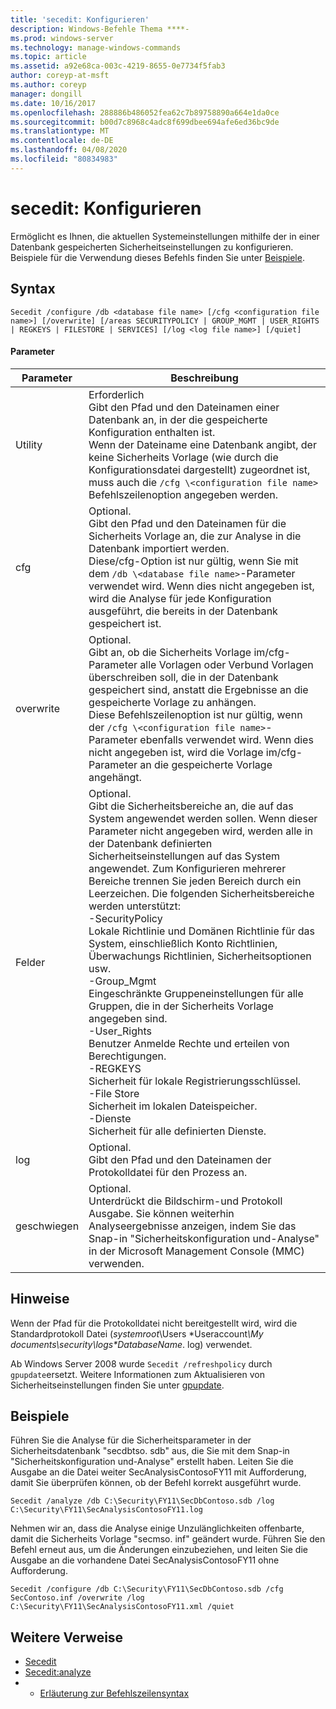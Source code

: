 ```yaml
---
title: 'secedit: Konfigurieren'
description: Windows-Befehle Thema ****-
ms.prod: windows-server
ms.technology: manage-windows-commands
ms.topic: article
ms.assetid: a92e68ca-003c-4219-8655-0e7734f5fab3
author: coreyp-at-msft
ms.author: coreyp
manager: dongill
ms.date: 10/16/2017
ms.openlocfilehash: 288886b486052fea62c7b89758890a664e1da0ce
ms.sourcegitcommit: b00d7c8968c4adc8f699dbee694afe6ed36bc9de
ms.translationtype: MT
ms.contentlocale: de-DE
ms.lasthandoff: 04/08/2020
ms.locfileid: "80834983"
---
```

# <a name="seceditconfigure"></a>secedit: Konfigurieren



Ermöglicht es Ihnen, die aktuellen Systemeinstellungen mithilfe der in einer Datenbank gespeicherten Sicherheitseinstellungen zu konfigurieren. Beispiele für die Verwendung dieses Befehls finden Sie unter [Beispiele](#BKMK_Examples).

## <a name="syntax"></a>Syntax

```
Secedit /configure /db <database file name> [/cfg <configuration file name>] [/overwrite] [/areas SECURITYPOLICY | GROUP_MGMT | USER_RIGHTS | REGKEYS | FILESTORE | SERVICES] [/log <log file name>] [/quiet]
```

#### <a name="parameters"></a>Parameter

|Parameter|Beschreibung|
|---------|-----------|
|Utility|Erforderlich</br>Gibt den Pfad und den Dateinamen einer Datenbank an, in der die gespeicherte Konfiguration enthalten ist.</br>Wenn der Dateiname eine Datenbank angibt, der keine Sicherheits Vorlage (wie durch die Konfigurationsdatei dargestellt) zugeordnet ist, muss auch die `/cfg \<configuration file name>` Befehlszeilenoption angegeben werden.|
|cfg|Optional.</br>Gibt den Pfad und den Dateinamen für die Sicherheits Vorlage an, die zur Analyse in die Datenbank importiert werden.</br>Diese/cfg-Option ist nur gültig, wenn Sie mit dem `/db \<database file name>`-Parameter verwendet wird. Wenn dies nicht angegeben ist, wird die Analyse für jede Konfiguration ausgeführt, die bereits in der Datenbank gespeichert ist.|
|overwrite|Optional.</br>Gibt an, ob die Sicherheits Vorlage im/cfg-Parameter alle Vorlagen oder Verbund Vorlagen überschreiben soll, die in der Datenbank gespeichert sind, anstatt die Ergebnisse an die gespeicherte Vorlage zu anhängen.</br>Diese Befehlszeilenoption ist nur gültig, wenn der `/cfg \<configuration file name>`-Parameter ebenfalls verwendet wird. Wenn dies nicht angegeben ist, wird die Vorlage im/cfg-Parameter an die gespeicherte Vorlage angehängt.|
|Felder|Optional.</br>Gibt die Sicherheitsbereiche an, die auf das System angewendet werden sollen. Wenn dieser Parameter nicht angegeben wird, werden alle in der Datenbank definierten Sicherheitseinstellungen auf das System angewendet. Zum Konfigurieren mehrerer Bereiche trennen Sie jeden Bereich durch ein Leerzeichen. Die folgenden Sicherheitsbereiche werden unterstützt:</br>-SecurityPolicy</br>    Lokale Richtlinie und Domänen Richtlinie für das System, einschließlich Konto Richtlinien, Überwachungs Richtlinien, Sicherheitsoptionen usw.</br>-Group_Mgmt</br>    Eingeschränkte Gruppeneinstellungen für alle Gruppen, die in der Sicherheits Vorlage angegeben sind.</br>-User_Rights</br>    Benutzer Anmelde Rechte und erteilen von Berechtigungen.</br>-REGKEYS</br>    Sicherheit für lokale Registrierungsschlüssel.</br>-File Store</br>    Sicherheit im lokalen Dateispeicher.</br>-Dienste</br>    Sicherheit für alle definierten Dienste.|
|log|Optional.</br>Gibt den Pfad und den Dateinamen der Protokolldatei für den Prozess an.|
|geschwiegen|Optional.</br>Unterdrückt die Bildschirm-und Protokoll Ausgabe. Sie können weiterhin Analyseergebnisse anzeigen, indem Sie das Snap-in "Sicherheitskonfiguration und-Analyse" in der Microsoft Management Console (MMC) verwenden.|

## <a name="remarks"></a>Hinweise

Wenn der Pfad für die Protokolldatei nicht bereitgestellt wird, wird die Standardprotokoll Datei (*systemroot*\Users \*Useraccount<em>\My documents\security\logs\*DatabaseName</em>. log) verwendet.

Ab Windows Server 2008 wurde `Secedit /refreshpolicy` durch `gpupdate`ersetzt. Weitere Informationen zum Aktualisieren von Sicherheitseinstellungen finden Sie unter [gpupdate](gpupdate.md).

## <a name="examples"></a><a name=BKMK_Examples></a>Beispiele

Führen Sie die Analyse für die Sicherheitsparameter in der Sicherheitsdatenbank "secdbtso. sdb" aus, die Sie mit dem Snap-in "Sicherheitskonfiguration und-Analyse" erstellt haben. Leiten Sie die Ausgabe an die Datei weiter SecAnalysisContosoFY11 mit Aufforderung, damit Sie überprüfen können, ob der Befehl korrekt ausgeführt wurde.
```
Secedit /analyze /db C:\Security\FY11\SecDbContoso.sdb /log C:\Security\FY11\SecAnalysisContosoFY11.log
```
Nehmen wir an, dass die Analyse einige Unzulänglichkeiten offenbarte, damit die Sicherheits Vorlage "secmso. inf" geändert wurde. Führen Sie den Befehl erneut aus, um die Änderungen einzubeziehen, und leiten Sie die Ausgabe an die vorhandene Datei SecAnalysisContosoFY11 ohne Aufforderung.
```
Secedit /configure /db C:\Security\FY11\SecDbContoso.sdb /cfg SecContoso.inf /overwrite /log C:\Security\FY11\SecAnalysisContosoFY11.xml /quiet
```

## <a name="additional-references"></a>Weitere Verweise

-   [Secedit](secedit.md)
-   [Secedit:analyze](secedit-analyze.md)
-   - [Erläuterung zur Befehlszeilensyntax](command-line-syntax-key.md)